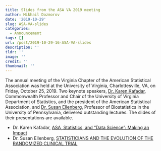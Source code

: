```yaml
---
title: Slides from the ASA VA 2019 meeting
author: Mikhail Dozmorov
date: '2019-10-29'
slug: ASA-VA-slides
categories:
  - Announcement
tags: []
url: /post/2019-10-29-16-ASA-VA-slides
description: ''
tldr: ''
image: ''
credit: ''
thumbnail: ''
---
```



The annual meeting of the Virginia Chapter of the American Statistical Association was held at the University of Virginia, Charlottesville, VA, on Friday, October 25, 2019. Two keynote speakers, [Dr. Karen Kafadar](https://statistics.as.virginia.edu/faculty-staff/profile/kk3ab), Commonwealth Professor and Chair of the University of Virginia Department of Statistics, and the president of the American Statistical Association, and [Dr. Susan Ellenberg](https://www.med.upenn.edu/apps/faculty/index.php/g275/p4930413), Professor of Biostatistics in the University of Pennsylvania, delivered outstanding lectures. The slides of their presentations are available.

- Dr. Karen Kafadar, [ASA, Statistics, and “Data Science”: Making an Impact](../../files/ASA-KK-102519.pdf)
- Dr. Susan Ellenberg, [STATISTICIANS AND THE EVOLUTION OF THE RANDOMIZED CLINICAL TRIAL](../../files/uva.oct252019.pdf)
